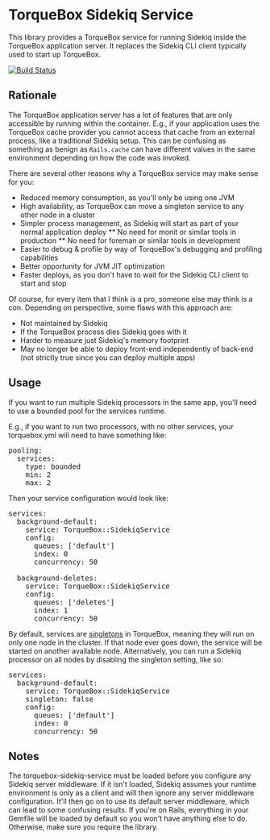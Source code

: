 TorqueBox Sidekiq Service
=========================

This library provides a TorqueBox service for running Sidekiq inside the TorqueBox application server.  It replaces the
Sidekiq CLI client typically used to start up TorqueBox.

[![Build Status](https://secure.travis-ci.org/mogotest/torquebox-sidekiq-service.png)](http://travis-ci.org/mogotest/torquebox-sidekiq-service)

Rationale
---------

The TorqueBox application server has a lot of features that are only accessible by running within the container.  E.g.,
if your application uses the TorqueBox cache provider you cannot access that cache from an external process, like a
traditional Sidekiq setup.  This can be confusing as something as benign as `Rails.cache` can have different values in
the same environment depending on how the code was invoked.

There are several other reasons why a TorqueBox service may make sense for you:

* Reduced memory consumption, as you'll only be using one JVM
* High availability, as TorqueBox can move a singleton service to any other node in a cluster
* Simpler process management, as Sidekiq will start as part of your normal application deploy
** No need for monit or similar tools in production
** No need for foreman or similar tools in development
* Easier to debug & profile by way of TorqueBox's debugging and profiling capabilities
* Better opportunity for JVM JIT optimization
* Faster deploys, as you don't have to wait for the Sidekiq CLI client to start and stop

Of course, for every item that I think is a pro, someone else may think is a con.  Depending on perspective, some flaws
with this approach are:

* Not maintained by Sidekiq
* If the TorqueBox process dies Sidekiq goes with it
* Harder to measure just Sidekiq's memory footprint
* May no longer be able to deploy front-end independently of back-end (not strictly true since you can deploy multiple apps)


Usage
-----

If you want to run multiple Sidekiq processors in the same app, you'll need to use a bounded pool for the services runtime.

E.g., if you want to run two processors, with no other services, your torquebox.yml will need to have something like:

<pre>
pooling:
  services:
    type: bounded
    min: 2
    max: 2
</pre>

Then your service configuration would look like:

<pre>
services:
  background-default:
    service: TorqueBox::SidekiqService
    config:
      queues: ['default']
      index: 0
      concurrency: 50

  background-deletes:
    service: TorqueBox::SidekiqService
    config:
      queues: ['deletes']
      index: 1
      concurrency: 50
</pre>

By default, services are [singletons](http://torquebox.org/documentation/2.3.0/services.html#ha-singleton-services) in
TorqueBox, meaning they will run on only one node in the cluster.  If that node ever goes down, the service will be
started on another available node.  Alternatively, you can run a Sidekiq processor on all nodes by disabling the
singleton setting, like so:

<pre>
services:
  background-default:
    service: TorqueBox::SidekiqService
    singleton: false
    config:
      queues: ['default']
      index: 0
      concurrency: 50
</pre>


Notes
-----

The torquebox-sidekiq-service must be loaded before you configure any Sidekiq server middleware.  If it isn't loaded,
Sidekiq assumes your runtime environment is only as a client and will then ignore any server middleware configuration.
It'll then go on to use its default server middleware, which can lead to some confusing results.  If you're on Rails,
everything in your Gemfile will be loaded by default so you won't have anything else to do.  Otherwise, make sure you
require the library.
